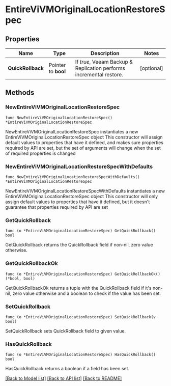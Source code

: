# EntireViVMOriginalLocationRestoreSpec

## Properties

Name | Type | Description | Notes
------------ | ------------- | ------------- | -------------
**QuickRollback** | Pointer to **bool** | If *true*, Veeam Backup &amp; Replication performs incremental restore. | [optional] 

## Methods

### NewEntireViVMOriginalLocationRestoreSpec

`func NewEntireViVMOriginalLocationRestoreSpec() *EntireViVMOriginalLocationRestoreSpec`

NewEntireViVMOriginalLocationRestoreSpec instantiates a new EntireViVMOriginalLocationRestoreSpec object
This constructor will assign default values to properties that have it defined,
and makes sure properties required by API are set, but the set of arguments
will change when the set of required properties is changed

### NewEntireViVMOriginalLocationRestoreSpecWithDefaults

`func NewEntireViVMOriginalLocationRestoreSpecWithDefaults() *EntireViVMOriginalLocationRestoreSpec`

NewEntireViVMOriginalLocationRestoreSpecWithDefaults instantiates a new EntireViVMOriginalLocationRestoreSpec object
This constructor will only assign default values to properties that have it defined,
but it doesn't guarantee that properties required by API are set

### GetQuickRollback

`func (o *EntireViVMOriginalLocationRestoreSpec) GetQuickRollback() bool`

GetQuickRollback returns the QuickRollback field if non-nil, zero value otherwise.

### GetQuickRollbackOk

`func (o *EntireViVMOriginalLocationRestoreSpec) GetQuickRollbackOk() (*bool, bool)`

GetQuickRollbackOk returns a tuple with the QuickRollback field if it's non-nil, zero value otherwise
and a boolean to check if the value has been set.

### SetQuickRollback

`func (o *EntireViVMOriginalLocationRestoreSpec) SetQuickRollback(v bool)`

SetQuickRollback sets QuickRollback field to given value.

### HasQuickRollback

`func (o *EntireViVMOriginalLocationRestoreSpec) HasQuickRollback() bool`

HasQuickRollback returns a boolean if a field has been set.


[[Back to Model list]](../README.md#documentation-for-models) [[Back to API list]](../README.md#documentation-for-api-endpoints) [[Back to README]](../README.md)


